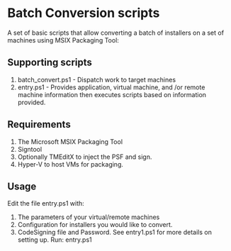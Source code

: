 # Batch Conversion scripts
A set of basic scripts that allow converting a batch of installers on a set of machines using MSIX Packaging Tool:

## Supporting scripts
1. batch_convert.ps1 - Dispatch work to target machines
2. entry.ps1 - Provides application, virtual machine, and /or remote machine information then executes scripts based on information provided.

## Requirements
1.  The Microsoft MSIX Packaging Tool
2.  Signtool
3.  Optionally TMEditX to inject the PSF and sign.
4.  Hyper-V to host VMs for packaging.

## Usage
Edit the file entry.ps1 with:
1.  The parameters of your virtual/remote machines 
2.  Configuration for installers you would like to convert.
3.  CodeSigning file and Password.
See entry1.ps1 for more details on setting up.
Run: entry.ps1
